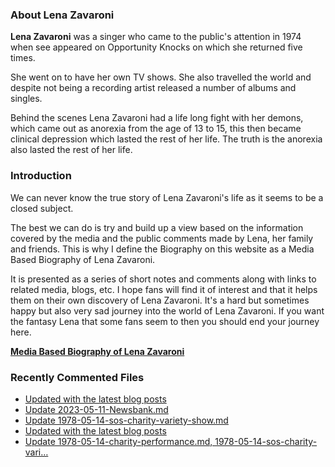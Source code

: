### About Lena Zavaroni

<p><strong>Lena Zavaroni</strong> was a singer who came to the public's attention in 1974 when see appeared on Opportunity Knocks on which she returned five times.</p>

<p>She went on to have her own TV shows. She also travelled the world and despite not being a recording artist released a number of albums and singles.</p>

<p>Behind the scenes Lena Zavaroni had a life long fight with her demons, which came out as anorexia from the age of 13 to 15, this then became clinical depression which lasted the rest of her life. The truth is the anorexia also lasted the rest of her life.</p>

### Introduction

<p>We can never know the true story of Lena Zavaroni's life as it seems to be a closed subject.</p>

<p>The best we can do is try and build up a view based on the information covered by the media and the public comments made by Lena, her family and friends. This is why I define the Biography on this website as a Media Based Biography of Lena Zavaroni.</p>

<p>It is presented as a series of short notes and comments along with links to related media, blogs, etc. I hope fans will find it of interest and that it helps them on their own discovery of Lena Zavaroni. It's a hard but sometimes happy but also very sad journey into the world of Lena Zavaroni. If you want the fantasy Lena that some fans seem to then you should end your journey here.</p>

<a href="https://fanzoflenazavaroni.github.io/biography/lena-zavaroni/"><strong>Media Based Biography of Lena Zavaroni</strong></a>

### Recently Commented Files

<!-- BLOG-POST-LIST:START -->
- [Updated with the latest blog posts](https://github.com/FanzOfLenaZavaroni/fanzoflenazavaroni.github.io/commit/e60b5110a0c5036b02821be9bdb55d038f0af92f)
- [Update 2023-05-11-Newsbank.md](https://github.com/FanzOfLenaZavaroni/fanzoflenazavaroni.github.io/commit/4c594d0fbb8506e04981a0e7f2de52d4dc37cf33)
- [Update 1978-05-14-sos-charity-variety-show.md](https://github.com/FanzOfLenaZavaroni/fanzoflenazavaroni.github.io/commit/5174cae590feb0ba7084c078c5f51db13243ac0e)
- [Updated with the latest blog posts](https://github.com/FanzOfLenaZavaroni/fanzoflenazavaroni.github.io/commit/c1dab2dbecf4855f1ae9fe4a349007aa4a32a455)
- [Update 1978-05-14-charity-performance.md, 1978-05-14-sos-charity-vari…](https://github.com/FanzOfLenaZavaroni/fanzoflenazavaroni.github.io/commit/87b57b02383ad2d6197f2be13dee8bdb61deff37)
<!-- BLOG-POST-LIST:END -->
